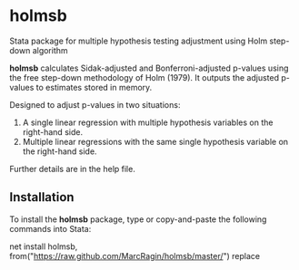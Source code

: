 # holmsb
Stata package for multiple hypothesis testing adjustment using Holm step-down algorithm

**holmsb** calculates Sidak-adjusted and Bonferroni-adjusted p-values using the free step-down methodology of Holm (1979). It outputs the adjusted p-values to estimates stored in memory.

Designed to adjust p-values in two situations:
1. A single linear regression with multiple hypothesis variables on the right-hand side.
2. Multiple linear regressions with the same single hypothesis variable on the right-hand side.

Further details are in the help file.

## Installation
To install the **holmsb** package, type or copy-and-paste the following commands into Stata:

net install holmsb, from("https://raw.github.com/MarcRagin/holmsb/master/") replace
